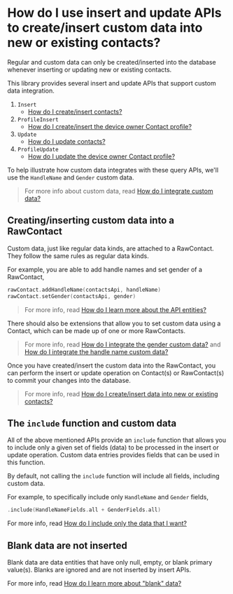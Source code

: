 # How do I use insert and update APIs to create/insert custom data into new or existing contacts?

Regular and custom data can only be created/inserted into the database whenever inserting or 
updating new or existing contacts.

This library provides several insert and update APIs that support custom data integration.

1. `Insert`
    - [How do I create/insert contacts?](/contacts-android/howto/howto-insert-contacts.html)
2. `ProfileInsert`
    - [How do I create/insert the device owner Contact profile?](/contacts-android/howto/howto-insert-profile.html)
3. `Update`
    - [How do I update contacts?](/contacts-android/howto/howto-update-contacts.html)
2. `ProfileUpdate`
    - [How do I update the device owner Contact profile?](/contacts-android/howto/howto-update-profile.html)
    
To help illustrate how custom data integrates with these query APIs, we'll use the `HandleName`
and `Gender` custom data.

> For more info about custom data, read [How do I integrate custom data?](/contacts-android/howto/howto-integrate-custom-data.html)

## Creating/inserting custom data into a RawContact

Custom data, just like regular data kinds, are attached to a RawContact. They follow the same rules
as regular data kinds. 

For example, you are able to add handle names and set gender of a RawContact,

```kotlin
rawContact.addHandleName(contactsApi, handleName)
rawContact.setGender(contactsApi, gender)
```

> For more info, read [How do I learn more about the API entities?](/contacts-android/howto/howto-learn-more-about-api-entities.html)

There should also be extensions that allow you to set custom data using a Contact, which can be made 
up of one or more RawContacts.

> For more info, read [How do I integrate the gender custom data?](/contacts-android/howto/howto-integrate-gender-custom-data.html)
> and [How do I integrate the handle name custom data?](/contacts-android/howto/howto-integrate-handlename-custom-data.html)

Once you have created/insert the custom data into the RawContact, you can perform the insert or 
update operation on Contact(s) or RawContact(s) to commit your changes into the database.

> For more info, read [How do I create/insert data into new or existing contacts?](/contacts-android/howto/howto-insert-data-sets.html)

## The `include` function and custom data

All of the above mentioned APIs provide an `include` function that allows you to include only a 
given set of fields (data) to be processed in the insert or update operation. Custom data entries 
provides fields that can be used in this function. 

By default, not calling the `include` function will include all fields, including custom data. 

For example, to specifically include only `HandleName` and `Gender` fields, 

```kotlin
.include(HandleNameFields.all + GenderFields.all)
```

For more info, read [How do I include only the data that I want?](/contacts-android/howto/howto-include-only-desired-data.html)

## Blank data are not inserted

Blank data are data entities that have only null, empty, or blank primary value(s). Blanks are 
ignored and are not inserted by insert APIs.

For more info, read [How do I learn more about "blank" data?](/contacts-android/howto/howto-learn-more-about-blank-data.html)
